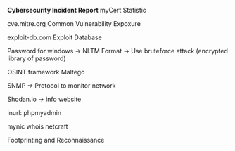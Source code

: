 **Cybersecurity Incident Report**
myCert Statistic 

cve.mitre.org
Common Vulnerability Expoxure

exploit-db.com
Exploit Database

Password for windows -> NLTM Format
-> Use bruteforce attack (encrypted library of password)

OSINT framework
Maltego

SNMP -> Protocol to monitor network

Shodan.io -> info website

inurl: phpmyadmin

mynic whois
netcraft

Footprinting and Reconnaissance